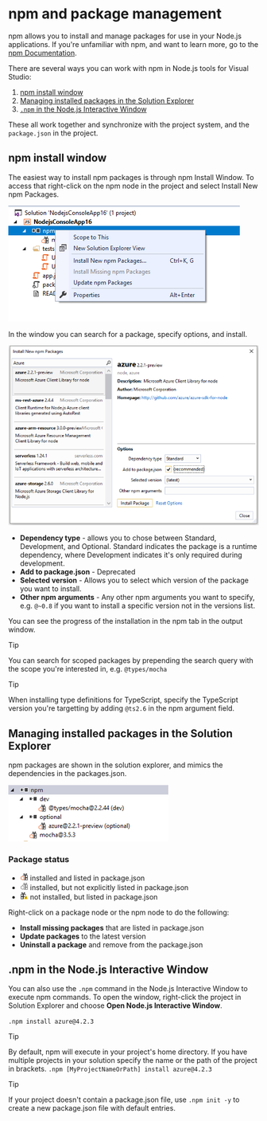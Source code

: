 # npm and package management

npm allows you to install and manage packages for use in your Node.js applications. If you're unfamiliar with
npm, and want to learn more, go to the [npm Documentation](https://docs.npmjs.com/).

There are several ways you can work with npm in Node.js tools for Visual Studio:
1. [npm install window](#npmInstallWindow)
1. [Managing installed packages in the Solution Explorer](#solutionExplorer)
1. [`.npm` in the Node.js Interactive Window](#interactive)

These all work together and synchronize with the project system, and the `package.json` in the project.

## <a name="npmInstallWindow"></a>npm install window
The easiest way to install npm packages is through npm Install Window. To access that right-click on the npm node in the project and select Install New npm Packages.

![Install new npm package from solution explorer](../javascript/media/solution-explorer-install-package.png)

In the window you can search for a package, specify options, and install. 

![Search npm package](../javascript/media/search-package.png)

* **Dependency type** - allows you to chose between Standard, Development, and Optional. 
Standard indicates the package is a runtime dependency, where 
Development indicates it's only required during development.
* **Add to package.json** - Deprecated
* **Selected version** - Allows you to select which version of the package you want to install.
* **Other npm arguments** - Any other npm arguments you want to specify, e.g. `@~0.8` if you want to install 
a specific version not in the versions list.

You can see the progress of the installation in the npm tab in the output window.

> [!Tip]
> You can search for scoped packages by prepending the search query with the scope you're interested in, 
e.g. `@types/mocha`

> [!Tip]
> When installing type definitions for TypeScript, specify the TypeScript version you're targetting by adding
`@ts2.6` in the npm argument field.

## <a name="solutionExplorer"></a>Managing installed packages in the Solution Explorer
npm packages are shown in the solution explorer, and mimics the dependencies in the packages.json.

![Search npm package](../javascript/media/solution-explorer-status.png)

### Package status
* ![Installed package](../javascript/media/installed-npm.png) installed and listed in package.json
* ![Extraneous package](../javascript/media/extraneous-npm.png) installed, but not explicitly 
listed in package.json
* ![Missing package](../javascript/media/missing-npm.png) not installed, but listed in package.json

Right-click on a package node or the npm node to do the following:
* **Install missing packages** that are listed in package.json
* **Update packages** to the latest version
* **Uninstall a package** and remove from the package.json

## <a name="interactive"></a>.npm in the Node.js Interactive Window

You can also use the `.npm` command in the Node.js Interactive Window to execute
 npm commands. To open the window, right-click the project in Solution Explorer and choose **Open Node.js Interactive Window**.

`.npm install azure@4.2.3`
 
 > [!Tip]
 > By default, npm will execute in your project's home directory. If you have multiple projects 
 > in your solution specify the name or the path of the project in brackets. 
 `.npm [MyProjectNameOrPath] install azure@4.2.3`

 > [!Tip]
 > If your project doesn't contain a package.json file, use `.npm init -y` to create a new package.json file
  with default entries. 